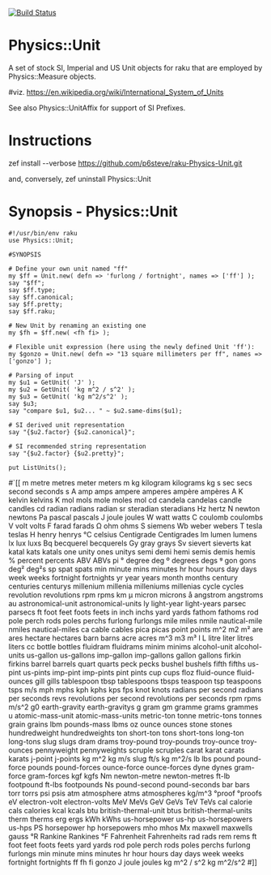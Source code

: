 [![Build Status](https://travis-ci.com/p6steve/raku-Physics-Unit.svg?branch=master)](https://travis-ci.com/p6steve/raku-Physics-Unit)

# Physics::Unit
A set of stock SI, Imperial and US Unit objects for raku that are employed by Physics::Measure objects.

#viz. https://en.wikipedia.org/wiki/International_System_of_Units

See also Physics::UnitAffix for support of SI Prefixes.

# Instructions
zef install --verbose https://github.com/p6steve/raku-Physics-Unit.git

and, conversely, zef uninstall Physics::Unit

# Synopsis - Physics::Unit

```perl6
#!/usr/bin/env raku 
use Physics::Unit;

#SYNOPSIS

# Define your own unit named "ff" 
my $ff = Unit.new( defn => 'furlong / fortnight', names => ['ff'] );
say "$ff";
say $ff.type;
say $ff.canonical;
say $ff.pretty;
say $ff.raku;

# New Unit by renaming an existing one 
my $fh = $ff.new( <fh fi> );

# Flexible unit expression (here using the newly defined Unit 'ff'):
my $gonzo = Unit.new( defn => "13 square millimeters per ff", names => ['gonzo'] );

# Parsing of input  
my $u1 = GetUnit( 'J' );
my $u2 = GetUnit( 'kg m^2 / s^2' );
my $u3 = GetUnit( 'kg m^2/s^2' );  
say $u3;
say "compare $u1, $u2... " ~ $u2.same-dims($u1);

# SI derived unit representation
say "{$u2.factor} {$u2.canonical}";

# SI recommended string representation
say "{$u2.factor} {$u2.pretty}";

put ListUnits();
```
#`[[
m metre metres meter meters m kg kilogram kilograms kg s sec secs second seconds s A amp amps ampere amperes ampère ampères A K kelvin kelvins K mol mols mole moles mol cd candela candelas candle candles cd radian radians radian sr steradian steradians Hz hertz N newton newtons Pa pascal pascals J joule joules W watt watts C coulomb coulombs V volt volts F farad farads Ω ohm ohms S siemens Wb weber webers T tesla teslas H henry henrys °C celsius Centigrade Centigrades lm lumen lumens lx lux luxs Bq becquerel becquerels Gy gray grays Sv sievert sieverts kat katal kats katals one unity ones unitys semi demi hemi semis demis hemis % percent percents ABV ABVs pi ° degree deg º degrees degs ᵍ gon gons deg² deg²s sp spat spats min minute mins minutes hr hour hours day days week weeks fortnight fortnights yr year years month months century centuries centurys millenium millenia milleniums millenias cycle cycles revolution revolutions rpm rpms km μ micron microns å angstrom angstroms au astronomical-unit astronomical-units ly light-year light-years parsec parsecs ft foot feet foots feets in inch inchs yard yards fathom fathoms rod pole perch rods poles perchs furlong furlongs mile miles nmile nautical-mile nmiles nautical-miles ca cable cables pica picas point points m^2 m2 m² are ares hectare hectares barn barns acre acres m^3 m3 m³ l L litre liter litres liters cc bottle bottles fluidram fluidrams minim minims alcohol-unit alcohol-units us-gallon us-gallons imp-gallon imp-gallons gallon gallons firkin firkins barrel barrels quart quarts peck pecks bushel bushels fifth fifths us-pint us-pints imp-pint imp-pints pint pints cup cups floz fluid-ounce fluid-ounces gill gills tablespoon tbsp tablespoons tbsps teaspoon tsp teaspoons tsps m/s mph mphs kph kphs kps fps knot knots radians per second radians per seconds revs revolutions per second revolutions per seconds rpm rpms m/s^2 g0 earth-gravity earth-gravitys g gram gm gramme grams grammes u atomic-mass-unit atomic-mass-units metric-ton tonne metric-tons tonnes grain grains lbm pounds-mass lbms oz ounce ounces stone stones hundredweight hundredweights ton short-ton tons short-tons long-ton long-tons slug slugs dram drams troy-pound troy-pounds troy-ounce troy-ounces pennyweight pennyweights scruple scruples carat karat carats karats j-point j-points kg m^2 kg m/s slug ft/s kg m^2/s lb lbs pound pound-force pounds pound-forces ounce-force ounce-forces dyne dynes gram-force gram-forces kgf kgfs Nm newton-metre newton-metres ft-lb footpound ft-lbs footpounds Ns pound-second pound-seconds bar bars torr torrs psi psis atm atmosphere atms atmospheres kg/m^3 °proof °proofs eV electron-volt electron-volts MeV MeVs GeV GeVs TeV TeVs cal calorie cals calories kcal kcals btu british-thermal-unit btus british-thermal-units therm therms erg ergs kWh kWhs us-horsepower us-hp us-horsepowers us-hps PS horsepower hp horsepowers mho mhos Mx maxwell maxwells gauss °R Rankine Rankines °F Fahrenheit Fahrenheits rad rads rem rems ft foot feet foots feets yard yards rod pole perch rods poles perchs furlong furlongs min minute mins minutes hr hour hours day days week weeks fortnight fortnights ff fh fi gonzo J joule joules kg m^2 / s^2 kg m^2/s^2
#]]

